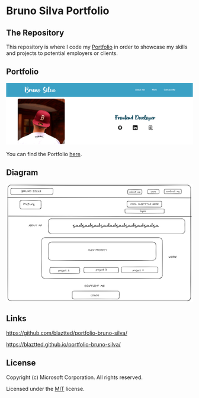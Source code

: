 # Bruno Silva Portfolio

## The Repository

This repository is where I code my [Portfolio](https://github.com/blaztted/portfolio-bruno-silva/) in order to showcase my skills and projects to potential employers or clients.

## Portfolio

<p align="center">
  <img alt="portfolio prints" src="./images/portfolio-print.png">

You can find the Portfolio [here](https://blaztted.github.io/portfolio-bruno-silva/).

</p>

## Diagram

<p align="center">
  <img alt="portfolio prints" src="./images/portfolio-diagram.png">
</p>

## Links

https://github.com/blaztted/portfolio-bruno-silva/

https://blaztted.github.io/portfolio-bruno-silva/

## License

Copyright (c) Microsoft Corporation. All rights reserved.

Licensed under the [MIT](LICENSE.txt) license.
